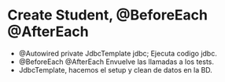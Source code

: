 # Create Student, @BeforeEach @AfterEach 
- @Autowired private JdbcTemplate jdbc; Ejecuta codigo jdbc.
- @BeforeEach @AfterEach  Envuelve las llamadas a los tests.
- JdbcTemplate, hacemos el setup y clean de datos en la BD.
